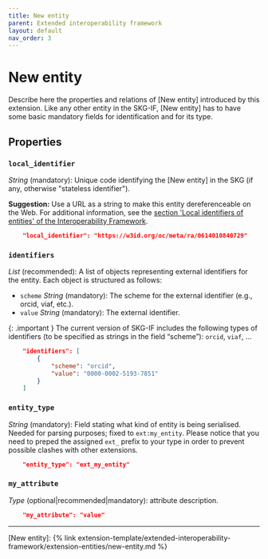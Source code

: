 ```yaml
---
title: New entity
parent: Extended interoperability framework
layout: default
nav_order: 3
---
```


# New entity

Describe here the properties and relations of [New entity] introduced by this extension.
Like any other entity in the SKG-IF, [New entity] has to have some basic mandatory fields for identification and for its type.


## Properties

### `local_identifier`
*String* (mandatory): Unique code identifying the [New entity] in the SKG (if any, otherwise "stateless identifier").

**Suggestion:** Use a URL as a string to make this entity dereferenceable on the Web. For additional information, see the [section 'Local identifiers of entities' of the Interoperability Framework](/interoperability-framework/#local-identifiers-of-entities).

```json
    "local_identifier": "https://w3id.org/oc/meta/ra/0614010840729"
```

### `identifiers`

*List* (recommended): A list of objects representing external identifiers for the entity. 
Each object is structured as follows:
- `scheme` *String* (mandatory): The scheme for the external identifier (e.g., orcid, viaf, etc.).
- `value` *String* (mandatory): The external identifier.

{: .important }
The current version of SKG-IF includes the following types of identifiers (to be specified as strings in the field “scheme”): `orcid`, `viaf`, ...

```json
    "identifiers": [
        {
            "scheme": "orcid",
            "value": "0000-0002-5193-7851"
        }           
    ]
```

### `entity_type`
*String* (mandatory): Field stating what kind of entity is being serialised. Needed for parsing purposes; fixed to `ext:my_entity`. Please notice that you need to preped the assigned `ext_` prefix to your type in order to prevent possible clashes with other extensions.

```json
    "entity_type": "ext_my_entity"
```

### `my_attribute`
*Type* (optional|recommended|mandatory): attribute description.

```json
    "my_attribute": "value"
```

----
[New entity]: {% link extension-template/extended-interoperability-framework/extension-entities/new-entity.md %}